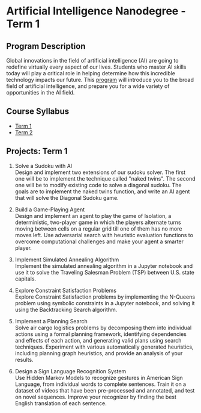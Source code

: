 # Artificial Intelligence Nanodegree - Term 1

## Program Description

Global innovations in the field of artificial intelligence (AI) are going to redefine virtually every aspect of our lives. Students who master AI skills today will play a critical role in helping determine how this incredible technology impacts our future. This [program](https://www.udacity.com/course/artificial-intelligence-nanodegree--nd889) will introduce you to the broad field of artificial intelligence, and prepare you for a wide variety of opportunities in the AI field.

## Course Syllabus
* [Term 1](https://medium.com/udacity/ai-nanodegree-program-syllabus-term-1-in-depth-80c41297acaf)  
* [Term 2](https://medium.com/udacity/ai-nanodegree-program-syllabus-term-2-deep-learning-in-depth-d935197b66ec)  

## Projects: Term 1  

1. Solve a Sudoku with AI   
Design and implement two extensions of our sudoku solver. The first one will be to implement the technique called "naked twins". The second one will be to modify existing code to solve a diagonal sudoku. The goals are to implement the naked twins function, and write an AI agent that will solve the Diagonal Sudoku game.  

2. Build a Game-Playing Agent  
Design and implement an agent to play the game of Isolation, a deterministic, two-player game in which the players alternate turns moving between cells on a regular grid till one of them has no more moves left. Use adversarial search with heuristic evaluation functions to overcome computational challenges and make your agent a smarter player.    

3. Implement Simulated Annealing Algorithm  
Implement the simulated annealing algorithm in a Jupyter notebook and use it to solve the Traveling Salesman Problem (TSP) between U.S. state capitals.

4. Explore Constraint Satisfaction Problems  
Explore Constraint Satisfaction problems by implementing the N-Queens problem using symbolic constraints in a Jupyter notebook, and solving it using the Backtracking Search algorithm.

5. Implement a Planning Search  
Solve air cargo logistics problems by decomposing them into individual actions using a formal planning framework, identifying dependencies and effects of each action, and generating valid plans using search techniques. Experiment with various automatically generated heuristics, including planning graph heuristics, and provide an analysis of your results.

6. Design a Sign Language Recognition System  
Use Hidden Markov Models to recognize gestures in American Sign Language, from individual words to complete sentences. Train it on a dataset of videos that have been pre-processed and annotated, and test on novel sequences. Improve your recognizer by finding the best English translation of each sentence.
